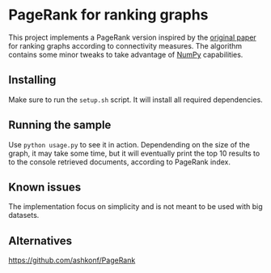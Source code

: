 # PageRank for ranking graphs
This project implements a PageRank version inspired by the [original paper](http://ilpubs.stanford.edu:8090/422/1/1999-66.pdf) for ranking graphs according to connectivity measures. The algorithm contains some minor tweaks to take advantage of [NumPy](http://www.numpy.org) capabilities.

## Installing
Make sure to run the `setup.sh` script. It will install all required dependencies.
 
## Running the sample
Use `python usage.py` to see it in action. Dependending on the size of the graph, it may take some time, but it will eventually print the top 10 results to to the console retrieved documents, according to PageRank index.

## Known issues
The implementation focus on simplicity and is not meant to be used with big datasets.

## Alternatives
https://github.com/ashkonf/PageRank
